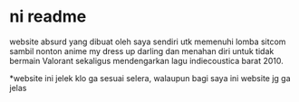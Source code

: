 # ni readme

website absurd yang dibuat oleh saya sendiri utk memenuhi lomba sitcom sambil nonton anime my dress up darling dan menahan diri untuk tidak bermain Valorant sekaligus mendengarkan lagu indiecoustica barat 2010.

*website ini jelek klo ga sesuai selera, walaupun bagi saya ini website jg ga jelas
